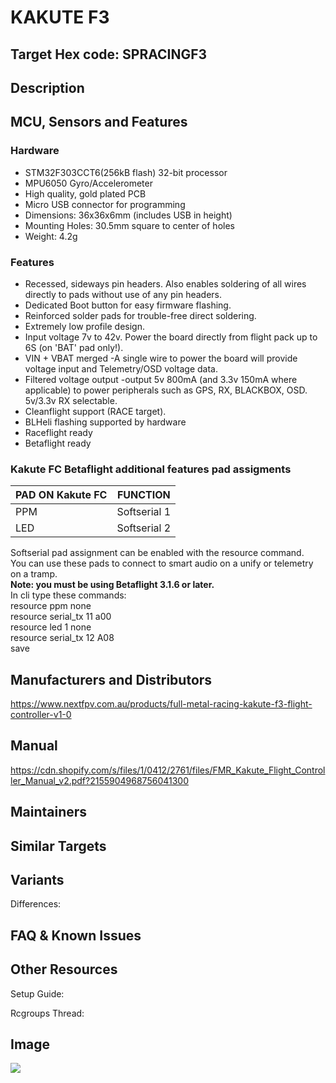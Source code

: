 # KAKUTE F3

## Target Hex code: SPRACINGF3  

## Description


## MCU, Sensors and Features

### Hardware
- STM32F303CCT6(256kB flash) 32-bit processor
- MPU6050 Gyro/Accelerometer
- High quality, gold plated PCB
- Micro USB connector for programming
- Dimensions: 36x36x6mm (includes USB in height)
- Mounting Holes: 30.5mm square to center of holes
- Weight: 4.2g  

### Features
- Recessed, sideways pin headers. Also enables soldering of all wires directly to pads without use of any pin headers.
- Dedicated Boot button for easy firmware flashing.
- Reinforced solder pads for trouble-free direct soldering.
- Extremely low profile design.
- Input voltage 7v to 42v. Power the board directly from flight pack up to 6S (on 'BAT' pad only!).
- VIN + VBAT merged -A single wire to power the board will provide voltage input and Telemetry/OSD voltage data.
- Filtered voltage output -output 5v 800mA (and 3.3v 150mA where applicable) to power peripherals such as GPS, RX, BLACKBOX, OSD. 5v/3.3v RX selectable.
- Cleanflight support (RACE target).
- BLHeli flashing supported by hardware
- Raceflight ready
- Betaflight ready

### Kakute FC Betaflight additional features pad assigments

PAD ON Kakute FC|FUNCTION
---|--------
PPM|Softserial 1
LED|Softserial 2

Softserial pad assignment can be enabled with the resource command.  
You can use these pads to connect to smart audio on a unify or telemetry on a tramp.   
**Note: you must be using Betaflight 3.1.6 or later.**  
In cli type these commands:  
resource ppm none  
resource serial_tx 11 a00  
resource led 1 none  
resource serial_tx 12 A08  
save 

## Manufacturers and Distributors

https://www.nextfpv.com.au/products/full-metal-racing-kakute-f3-flight-controller-v1-0 


## Manual
https://cdn.shopify.com/s/files/1/0412/2761/files/FMR_Kakute_Flight_Controller_Manual_v2.pdf?2155904968756041300

## Maintainers



## Similar Targets




## Variants

Differences:


## FAQ & Known Issues


## Other Resources

Setup Guide: 

Rcgroups Thread: 

## Image
![](http://www.fpvwarehouse.com.au/image/cache/product_images/fmr/kakute/KAKUTE-BOT_large-1008x800.png)
